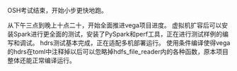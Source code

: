 OSH考试结束，开始小步更快地跑。

从下午三点到晚上十点二十，开始全面推进vega项目进度。
虚拟机扩容后可以安装Spark进行更全面的测试，安装了PySpark和perf工具，正在进行测试样例的编写和调试。
hdrs测试基本完成，正在适配多机部署运行。
使用条件编译使得vega的hdrs在toml中注释掉以后可以忽略掉hdfs_file_reader内的各种函数，原本项目整体还能正常编译运行。